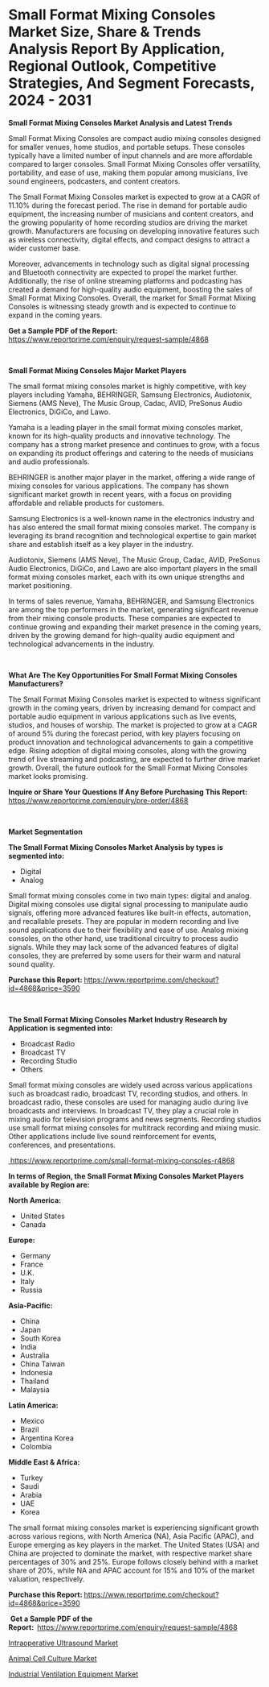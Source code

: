 <p><h1>Small Format Mixing Consoles Market Size, Share & Trends Analysis Report By Application, Regional Outlook, Competitive Strategies, And Segment Forecasts, 2024 - 2031</h1></p><p><strong>Small Format Mixing Consoles Market Analysis and Latest Trends</strong></p>
<p><p>Small Format Mixing Consoles are compact audio mixing consoles designed for smaller venues, home studios, and portable setups. These consoles typically have a limited number of input channels and are more affordable compared to larger consoles. Small Format Mixing Consoles offer versatility, portability, and ease of use, making them popular among musicians, live sound engineers, podcasters, and content creators.</p><p>The Small Format Mixing Consoles market is expected to grow at a CAGR of 11.10% during the forecast period. The rise in demand for portable audio equipment, the increasing number of musicians and content creators, and the growing popularity of home recording studios are driving the market growth. Manufacturers are focusing on developing innovative features such as wireless connectivity, digital effects, and compact designs to attract a wider customer base.</p><p>Moreover, advancements in technology such as digital signal processing and Bluetooth connectivity are expected to propel the market further. Additionally, the rise of online streaming platforms and podcasting has created a demand for high-quality audio equipment, boosting the sales of Small Format Mixing Consoles. Overall, the market for Small Format Mixing Consoles is witnessing steady growth and is expected to continue to expand in the coming years.</p></p>
<p><strong>Get a Sample PDF of the Report:&nbsp;</strong> <a href="https://www.reportprime.com/enquiry/request-sample/4868">https://www.reportprime.com/enquiry/request-sample/4868</a></p>
<p>&nbsp;</p>
<p><strong>Small Format Mixing Consoles Major Market Players</strong></p>
<p><p>The small format mixing consoles market is highly competitive, with key players including Yamaha, BEHRINGER, Samsung Electronics, Audiotonix, Siemens (AMS Neve), The Music Group, Cadac, AVID, PreSonus Audio Electronics, DiGiCo, and Lawo. </p><p>Yamaha is a leading player in the small format mixing consoles market, known for its high-quality products and innovative technology. The company has a strong market presence and continues to grow, with a focus on expanding its product offerings and catering to the needs of musicians and audio professionals.</p><p>BEHRINGER is another major player in the market, offering a wide range of mixing consoles for various applications. The company has shown significant market growth in recent years, with a focus on providing affordable and reliable products for customers.</p><p>Samsung Electronics is a well-known name in the electronics industry and has also entered the small format mixing consoles market. The company is leveraging its brand recognition and technological expertise to gain market share and establish itself as a key player in the industry.</p><p>Audiotonix, Siemens (AMS Neve), The Music Group, Cadac, AVID, PreSonus Audio Electronics, DiGiCo, and Lawo are also important players in the small format mixing consoles market, each with its own unique strengths and market positioning.</p><p>In terms of sales revenue, Yamaha, BEHRINGER, and Samsung Electronics are among the top performers in the market, generating significant revenue from their mixing console products. These companies are expected to continue growing and expanding their market presence in the coming years, driven by the growing demand for high-quality audio equipment and technological advancements in the industry.</p></p>
<p>&nbsp;</p>
<p><strong>What Are The Key Opportunities For Small Format Mixing Consoles Manufacturers?</strong></p>
<p><p>The Small Format Mixing Consoles market is expected to witness significant growth in the coming years, driven by increasing demand for compact and portable audio equipment in various applications such as live events, studios, and houses of worship. The market is projected to grow at a CAGR of around 5% during the forecast period, with key players focusing on product innovation and technological advancements to gain a competitive edge. Rising adoption of digital mixing consoles, along with the growing trend of live streaming and podcasting, are expected to further drive market growth. Overall, the future outlook for the Small Format Mixing Consoles market looks promising.</p></p>
<p><strong>Inquire or Share Your Questions If Any Before Purchasing This Report:</strong> <a href="https://www.reportprime.com/enquiry/pre-order/4868">https://www.reportprime.com/enquiry/pre-order/4868</a></p>
<p>&nbsp;</p>
<p><strong>Market Segmentation</strong></p>
<p><strong>The Small Format Mixing Consoles Market Analysis by types is segmented into:</strong></p>
<p><ul><li>Digital</li><li>Analog</li></ul></p>
<p><p>Small format mixing consoles come in two main types: digital and analog. Digital mixing consoles use digital signal processing to manipulate audio signals, offering more advanced features like built-in effects, automation, and recallable presets. They are popular in modern recording and live sound applications due to their flexibility and ease of use. Analog mixing consoles, on the other hand, use traditional circuitry to process audio signals. While they may lack some of the advanced features of digital consoles, they are preferred by some users for their warm and natural sound quality.</p></p>
<p><strong>Purchase this Report:&nbsp;</strong><a href="https://www.reportprime.com/checkout?id=4868&price=3590">https://www.reportprime.com/checkout?id=4868&price=3590</a></p>
<p>&nbsp;</p>
<p><strong>The Small Format Mixing Consoles Market Industry Research by Application is segmented into:</strong></p>
<p><ul><li>Broadcast Radio</li><li>Broadcast TV</li><li>Recording Studio</li><li>Others</li></ul></p>
<p><p>Small format mixing consoles are widely used across various applications such as broadcast radio, broadcast TV, recording studios, and others. In broadcast radio, these consoles are used for managing audio during live broadcasts and interviews. In broadcast TV, they play a crucial role in mixing audio for television programs and news segments. Recording studios use small format mixing consoles for multitrack recording and mixing music. Other applications include live sound reinforcement for events, conferences, and presentations.</p></p>
<p><a href="https://www.reportprime.com/small-format-mixing-consoles-r4868">&nbsp;https://www.reportprime.com/small-format-mixing-consoles-r4868</a></p>
<p><strong>In terms of Region, the Small Format Mixing Consoles Market Players available by Region are:</strong></p>
<p>
    <p> <strong> North America: </strong>
        <ul>
            <li>United States</li>
            <li>Canada</li>
        </ul>
        </p> 
    <p> <strong> Europe: </strong>
        <ul>
            <li>Germany</li>
            <li>France</li>
            <li>U.K.</li>
            <li>Italy</li>
            <li>Russia</li>
        </ul>
        </p> 
    <p> <strong> Asia-Pacific: </strong>
        <ul>
            <li>China</li>
            <li>Japan</li>
            <li>South Korea</li>
            <li>India</li>
            <li>Australia</li>
            <li>China Taiwan</li>
            <li>Indonesia</li>
            <li>Thailand</li>
            <li>Malaysia</li>
        </ul>
        </p> 
    <p> <strong> Latin America: </strong>
        <ul>
            <li>Mexico</li>
            <li>Brazil</li>
            <li>Argentina Korea</li>
            <li>Colombia</li>
        </ul>
        </p> 
    <p> <strong> Middle East & Africa: </strong>
        <ul>
            <li>Turkey</li>
            <li>Saudi</li>
            <li>Arabia</li>
            <li>UAE</li>
            <li>Korea</li>
        </ul>
    </p>
    </p>
<p><p>The small format mixing consoles market is experiencing significant growth across various regions, with North America (NA), Asia Pacific (APAC), and Europe emerging as key players in the market. The United States (USA) and China are projected to dominate the market, with respective market share percentages of 30% and 25%. Europe follows closely behind with a market share of 20%, while NA and APAC account for 15% and 10% of the market valuation, respectively.</p></p>
<p><strong>Purchase this Report: </strong><a href="https://www.reportprime.com/checkout?id=4868&price=3590">https://www.reportprime.com/checkout?id=4868&price=3590</a></p>
<p>&nbsp;<strong>Get a Sample PDF of the Report:&nbsp;&nbsp;</strong><a href="https://www.reportprime.com/enquiry/request-sample/4868">https://www.reportprime.com/enquiry/request-sample/4868</a></p>
<p><strong></strong></p>
<p><p><a href="https://www.linkedin.com/pulse/intraoperative-ultrasound-market-size-reveals-best-marketing-oxkue">Intraoperative Ultrasound Market</a></p><p><a href="https://www.linkedin.com/pulse/animal-cell-culture-market-report-reveals-latest-trends-0gphf">Animal Cell Culture Market</a></p><p><a href="https://www.linkedin.com/pulse/industrial-ventilation-equipment-market-trends-forecast-32ule">Industrial Ventilation Equipment Market</a></p></p>